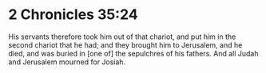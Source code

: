 # 2 Chronicles 35:24

His servants therefore took him out of that chariot, and put him in the second chariot that he had; and they brought him to Jerusalem, and he died, and was buried in [one of] the sepulchres of his fathers. And all Judah and Jerusalem mourned for Josiah.